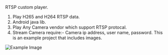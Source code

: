 RTSP custom player.
1. Play H265 and H264 RTSP data.
2. Android java lib.
3. Play Any Camera vendor which support RTSP protocal.
4. Stream Camera require:- Camera ip address, user name, password.
   This is an example project that includes images.

![Example Image](Screenshots/data_entry.jpg,Screenshots/main_page.jpg,Screenshots/password.jpg,Screenshots/playing.jpg)
